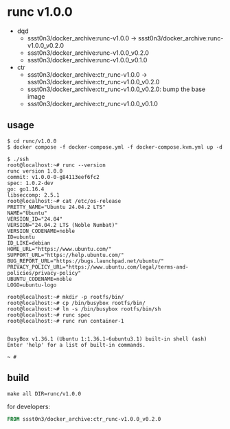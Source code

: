 # runc v1.0.0

* dqd
    * ssst0n3/docker_archive:runc-v1.0.0 -> ssst0n3/docker_archive:runc-v1.0.0_v0.2.0
    * ssst0n3/docker_archive:runc-v1.0.0_v0.2.0
    * ssst0n3/docker_archive:runc-v1.0.0_v0.1.0
* ctr
    * ssst0n3/docker_archive:ctr_runc-v1.0.0 -> ssst0n3/docker_archive:ctr_runc-v1.0.0_v0.2.0
    * ssst0n3/docker_archive:ctr_runc-v1.0.0_v0.2.0: bump the base image
    * ssst0n3/docker_archive:ctr_runc-v1.0.0_v0.1.0

## usage

```shell
$ cd runc/v1.0.0
$ docker compose -f docker-compose.yml -f docker-compose.kvm.yml up -d
```

```shell
$ ./ssh
root@localhost:~# runc --version
runc version 1.0.0
commit: v1.0.0-0-g84113eef6fc2
spec: 1.0.2-dev
go: go1.16.4
libseccomp: 2.5.1
root@localhost:~# cat /etc/os-release 
PRETTY_NAME="Ubuntu 24.04.2 LTS"
NAME="Ubuntu"
VERSION_ID="24.04"
VERSION="24.04.2 LTS (Noble Numbat)"
VERSION_CODENAME=noble
ID=ubuntu
ID_LIKE=debian
HOME_URL="https://www.ubuntu.com/"
SUPPORT_URL="https://help.ubuntu.com/"
BUG_REPORT_URL="https://bugs.launchpad.net/ubuntu/"
PRIVACY_POLICY_URL="https://www.ubuntu.com/legal/terms-and-policies/privacy-policy"
UBUNTU_CODENAME=noble
LOGO=ubuntu-logo
```

```shell
root@localhost:~# mkdir -p rootfs/bin/
root@localhost:~# cp /bin/busybox rootfs/bin/
root@localhost:~# ln -s /bin/busybox rootfs/bin/sh
root@localhost:~# runc spec
root@localhost:~# runc run container-1


BusyBox v1.36.1 (Ubuntu 1:1.36.1-6ubuntu3.1) built-in shell (ash)
Enter 'help' for a list of built-in commands.

~ # 
```

## build

```shell
make all DIR=runc/v1.0.0
```

for developers:

```dockerfile
FROM ssst0n3/docker_archive:ctr_runc-v1.0.0_v0.2.0
```
